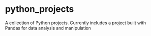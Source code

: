 # python_projects
A collection of Python projects. Currently includes a project built with Pandas for data analysis and manipulation
